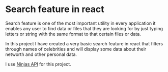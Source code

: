 # Search feature in react

Search feature is one of the most important utility in every application
it enables any user to find data or files that they are looking for by
just typing letters or string with the same format to that certain files or data.

In this project I have created a very basic search feature in react that filters through
names of celebrities and will display some data about their networth and other personal data.

I use [Ninjas API](https://api-ninjas.com/) for this project.
